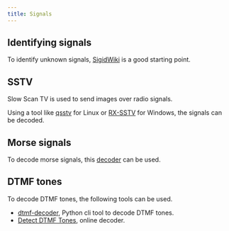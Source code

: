 ```yaml
---
title: Signals
---
```


## Identifying signals
To identify unknown signals, [SigidWiki](https://www.sigidwiki.com/wiki/Signal_Identification_Guide) is a good starting point.

## SSTV 
Slow Scan TV is used to send images over radio signals.

Using a tool like [qsstv](https://github.com/ON4QZ/QSSTV) for Linux or [RX-SSTV](https://users.belgacom.net/hamradio/rxsstv.htm) for Windows, the signals can be decoded.

## Morse signals
To decode morse signals, this [decoder](https://morsecode.world/international/decoder/audio-decoder-adaptive.html) can be used.

## DTMF tones
To decode DTMF tones, the following tools can be used.

- [dtmf-decoder](https://github.com/ribt/dtmf-decoder), Python cli tool to decode DTMF tones.
- [Detect DTMF Tones](http://dialabc.com/sound/detect/index.html), online decoder.
